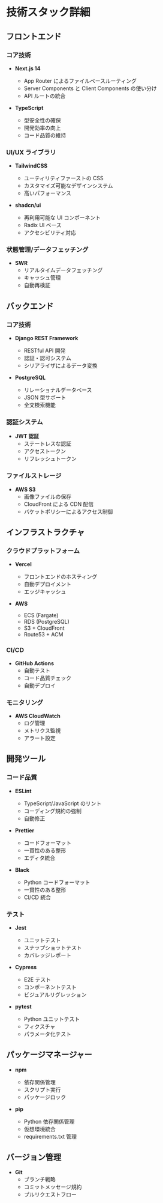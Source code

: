 # 技術スタック詳細

## フロントエンド

### コア技術

- **Next.js 14**

  - App Router によるファイルベースルーティング
  - Server Components と Client Components の使い分け
  - API ルートの統合

- **TypeScript**
  - 型安全性の確保
  - 開発効率の向上
  - コード品質の維持

### UI/UX ライブラリ

- **TailwindCSS**

  - ユーティリティファーストの CSS
  - カスタマイズ可能なデザインシステム
  - 高いパフォーマンス

- **shadcn/ui**
  - 再利用可能な UI コンポーネント
  - Radix UI ベース
  - アクセシビリティ対応

### 状態管理/データフェッチング

- **SWR**
  - リアルタイムデータフェッチング
  - キャッシュ管理
  - 自動再検証

## バックエンド

### コア技術

- **Django REST Framework**

  - RESTful API 開発
  - 認証・認可システム
  - シリアライザによるデータ変換

- **PostgreSQL**
  - リレーショナルデータベース
  - JSON 型サポート
  - 全文検索機能

### 認証システム

- **JWT 認証**
  - ステートレスな認証
  - アクセストークン
  - リフレッシュトークン

### ファイルストレージ

- **AWS S3**
  - 画像ファイルの保存
  - CloudFront による CDN 配信
  - バケットポリシーによるアクセス制御

## インフラストラクチャ

### クラウドプラットフォーム

- **Vercel**

  - フロントエンドのホスティング
  - 自動デプロイメント
  - エッジキャッシュ

- **AWS**
  - ECS (Fargate)
  - RDS (PostgreSQL)
  - S3 + CloudFront
  - Route53 + ACM

### CI/CD

- **GitHub Actions**
  - 自動テスト
  - コード品質チェック
  - 自動デプロイ

### モニタリング

- **AWS CloudWatch**
  - ログ管理
  - メトリクス監視
  - アラート設定

## 開発ツール

### コード品質

- **ESLint**

  - TypeScript/JavaScript のリント
  - コーディング規約の強制
  - 自動修正

- **Prettier**

  - コードフォーマット
  - 一貫性のある整形
  - エディタ統合

- **Black**
  - Python コードフォーマット
  - 一貫性のある整形
  - CI/CD 統合

### テスト

- **Jest**

  - ユニットテスト
  - スナップショットテスト
  - カバレッジレポート

- **Cypress**

  - E2E テスト
  - コンポーネントテスト
  - ビジュアルリグレッション

- **pytest**
  - Python ユニットテスト
  - フィクスチャ
  - パラメータ化テスト

## パッケージマネージャー

- **npm**

  - 依存関係管理
  - スクリプト実行
  - パッケージロック

- **pip**
  - Python 依存関係管理
  - 仮想環境統合
  - requirements.txt 管理

## バージョン管理

- **Git**
  - ブランチ戦略
  - コミットメッセージ規約
  - プルリクエストフロー
